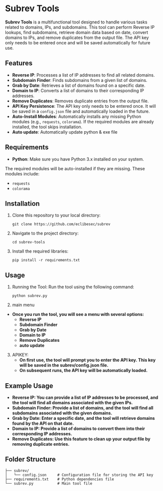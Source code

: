 # Subrev Tools

**Subrev Tools** is a multifunctional tool designed to handle various tasks related to domains, IPs, and subdomains. This tool can perform Reverse IP lookups, find subdomains, retrieve domain data based on date, convert domains to IPs, and remove duplicates from the output file. The API key only needs to be entered once and will be saved automatically for future use.

## Features

- **Reverse IP**: Processes a list of IP addresses to find all related domains.
- **Subdomain Finder**: Finds subdomains from a given list of domains.
- **Grab by Date**: Retrieves a list of domains found on a specific date.
- **Domain to IP**: Converts a list of domains to their corresponding IP addresses.
- **Remove Duplicates**: Removes duplicate entries from the output file.
- **API Key Persistence**: The API key only needs to be entered once. It will be saved in a `config.json` file and automatically loaded in the future.
- **Auto-Install Modules**: Automatically installs any missing Python modules (e.g., `requests`, `colorama`). If the required modules are already installed, the tool skips installation.
- **Auto update**: Automatically update python & exe file
## Requirements

- **Python**: Make sure you have Python 3.x installed on your system.

The required modules will be auto-installed if they are missing. These modules include:

- `requests`
- `colorama`

## Installation

1. Clone this repository to your local directory:

   ```
   git clone https://github.com/eclibesec/subrev
2. Navigate to the project directory:
   ```
   cd subrev-tools
3. Install the required libraries:
   ```
   pip install -r requirements.txt
## Usage
1. Running the Tool: Run the tool using the following command:
   ```
   python subrev.py
2. main menu
- **Once you run the tool, you will see a menu with several options:**
  - **Reverse IP**
  - **Subdomain Finder**
  - **Grab by Date**
  - **Domain to IP**
  - **Remove Duplicates**
  - **auto update**
3. APIKEY:
   - **On first use, the tool will prompt you to enter the API key. This key will be saved in the subrev/config.json file.**
   - **On subsequent runs, the API key will be automatically loaded.**

## Example Usage
- **Reverse IP: You can provide a list of IP addresses to be processed, and the tool will find all domains associated with the given IPs.**
- **Subdomain Finder: Provide a list of domains, and the tool will find all subdomains associated with the given domains.**
- **Grab by Date: Enter a specific date, and the tool will retrieve domains found by the API on that date.**
- **Domain to IP: Provide a list of domains to convert them into their corresponding IP addresses.**
- **Remove Duplicates: Use this feature to clean up your output file by removing duplicate entries.**

## Folder Structure
  ```
├── subrev/
│   └── config.json     # Configuration file for storing the API key
├── requirements.txt    # Python dependencies file
└── subrev.py           # Main tool file
